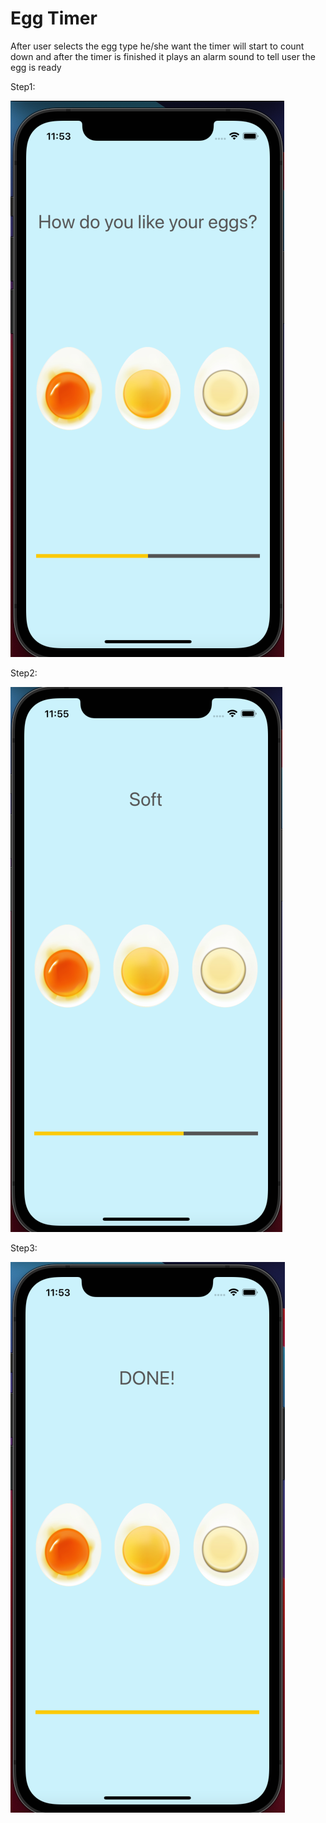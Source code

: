 
# Egg Timer
After user selects the egg type he/she want the timer will start to count down and after the timer is finished it plays an alarm sound to tell user the egg is ready

Step1:

![EggTimer App Step1](Egg1.png)

Step2:

![EggTimer App Step2](Eggstep2.png)

Step3:

![EggTimer App Step3](Egg3.png)
